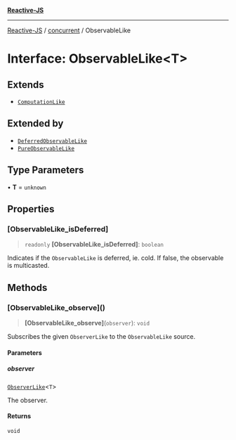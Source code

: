 [**Reactive-JS**](../../README.md)

***

[Reactive-JS](../../README.md) / [concurrent](../README.md) / ObservableLike

# Interface: ObservableLike\<T\>

## Extends

- [`ComputationLike`](../../computations/interfaces/ComputationLike.md)

## Extended by

- [`DeferredObservableLike`](DeferredObservableLike.md)
- [`PureObservableLike`](PureObservableLike.md)

## Type Parameters

• **T** = `unknown`

## Properties

### \[ObservableLike\_isDeferred\]

> `readonly` **\[ObservableLike\_isDeferred\]**: `boolean`

Indicates if the `ObservableLike` is deferred, ie. cold. If false,
the observable is multicasted.

## Methods

### \[ObservableLike\_observe\]()

> **\[ObservableLike\_observe\]**(`observer`): `void`

Subscribes the given `ObserverLike` to the `ObservableLike` source.

#### Parameters

##### observer

[`ObserverLike`](ObserverLike.md)\<`T`\>

The observer.

#### Returns

`void`
